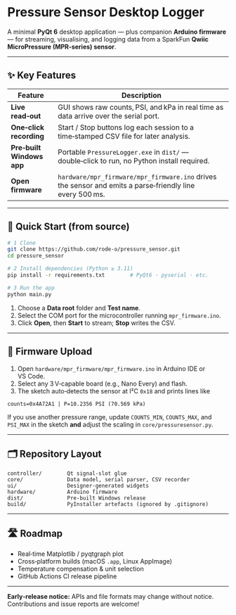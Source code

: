 # Pressure Sensor Desktop Logger

A minimal **PyQt 6** desktop application — plus companion **Arduino firmware** — for streaming, visualising, and logging data from a SparkFun **Qwiic MicroPressure (MPR‑series) sensor**.

---

## ✨ Key Features

| Feature | Description |
|---------|-------------|
| **Live read‑out** | GUI shows raw counts, PSI, and kPa in real time as data arrive over the serial port. |
| **One‑click recording** | Start / Stop buttons log each session to a time‑stamped CSV file for later analysis. |
| **Pre‑built Windows app** | Portable `PressureLogger.exe` in `dist/` — double‑click to run, no Python install required. |
| **Open firmware** | `hardware/mpr_firmware/mpr_firmware.ino` drives the sensor and emits a parse‑friendly line every 500 ms. |

---

## 🚀 Quick Start (from source)

```bash
# 1 Clone
git clone https://github.com/rode-o/pressure_sensor.git
cd pressure_sensor

# 2 Install dependencies (Python ≥ 3.11)
pip install -r requirements.txt        # PyQt6 · pyserial · etc.

# 3 Run the app
python main.py
```

1. Choose a **Data root** folder and **Test name**.  
2. Select the COM port for the microcontroller running `mpr_firmware.ino`.  
3. Click **Open**, then **Start** to stream; **Stop** writes the CSV.

---

## 🔧 Firmware Upload

1. Open `hardware/mpr_firmware/mpr_firmware.ino` in Arduino IDE or VS Code.  
2. Select any 3 V‑capable board (e.g., Nano Every) and flash.  
3. The sketch auto‑detects the sensor at I²C `0x18` and prints lines like

```
counts=0x4A72A1 | P=10.2356 PSI (70.569 kPa)
```

If you use another pressure range, update `COUNTS_MIN`, `COUNTS_MAX`, and `PSI_MAX` in the sketch **and** adjust the scaling in `core/pressuresensor.py`.

---

## 🗂 Repository Layout

```
controller/        Qt signal‑slot glue
core/              Data model, serial parser, CSV recorder
ui/                Designer‑generated widgets
hardware/          Arduino firmware
dist/              Pre‑built Windows release
build/             PyInstaller artefacts (ignored by .gitignore)
```

---

## 🛣 Roadmap

* Real‑time Matplotlib / pyqtgraph plot  
* Cross‑platform builds (macOS `.app`, Linux AppImage)  
* Temperature compensation & unit selection  
* GitHub Actions CI release pipeline  

---

**Early‑release notice:** APIs and file formats may change without notice. Contributions and issue reports are welcome!
